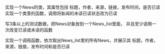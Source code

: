 实现一个News的类，其属性包括 标题，作者，来源，链接，发布时间，是否已读
实现一个类里的函数，调用将新闻的未读已读状态改为已读

写3条以上的测试数据，把News对象放到一个News_list里面， 并且至少调用一次改变已读或未读的函数

实现一个调用函数，依次取出News_list里的所有News，并展示其 标题，作者，来源，链接，发布时间和是否已读